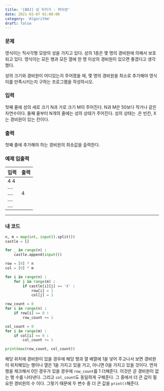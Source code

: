 ```yaml
---
title: '[BOJ] 성 지키기 - 파이썬'
date: 2021-03-07 01:00:00
category: 'Algorithm'
draft: false
---
```


### 문제

영식이는 직사각형 모양의 성을 가지고 있다. 성의 1층은 몇 명의 경비원에 의해서 보호되고 있다. 영식이는 모든 행과 모든 열에 한 명 이상의 경비원이 있으면 좋겠다고 생각했다.

성의 크기와 경비원이 어디있는지 주어졌을 때, 몇 명의 경비원을 최소로 추가해야 영식이를 만족시키는지 구하는 프로그램을 작성하시오.

### 입력

첫째 줄에 성의 세로 크기 N과 가로 크기 M이 주어진다. N과 M은 50보다 작거나 같은 자연수이다. 둘째 줄부터 N개의 줄에는 성의 상태가 주어진다. 성의 상태는 .은 빈칸, X는 경비원이 있는 칸이다.

### 출력

첫째 줄에 추가해야 하는 경비원의 최솟값을 출력한다.

### 예제 입출력

| 입력                                    | 출력 |
| --------------------------------------- | ---- |
| 4 4</br>....</br>....</br>....</br>.... | 4    |

---

### 내 코드

```python
n, m = map(int, input().split())
castle = []

for _ in range(n) :
    castle.append(input())

row = [0] * n
col = [0] * m

for i in range(n) :
    for j in range(m) :
        if castle[i][j] == 'X' :
            row[i] = 1
            col[j] = 1

row_count = 0
for i in range(n) :
    if row[i] == 0 :
        row_count += 1

col_count = 0
for i in range(m) :
    if col[i] == 0 :
        col_count += 1

print(max(row_count, col_count))
```

해당 위치에 경비원이 있을 경우에 해당 행과 열 배열에 1을 넣어 주고나서 보면 경비원이 위치해있는 행이나 열은 1을 가지고 있을 거고, 아니면 0을 가지고 있을 것이다. 먼저 행을 체크해서 0인 경우가 있을 경우에 `row_count`를 1 더해준다. 이것은 곧 경비원이 없는 행 수를 나타낸다. 그리고 `col_count`도 동일하게 구해준다. 그 중에서 더 큰 값이 필요한 경비원의 수 이다. 그렇기 때문에 두 변수 중 더 큰 값을 `print()`해준다.
